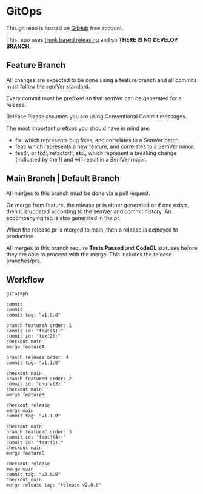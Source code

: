 # GitOps

This git repo is hosted on [GitHub](https://github.com/) free account.

This repo uses [trunk based releasing](https://trunkbaseddevelopment.com) and so **THERE IS NO DEVELOP BRANCH**.

## Feature Branch

All changes are expected to be done using a feature branch and all commits must follow the semVer standard.

Every commit must be prefixed so that semVer can be generated for a release.

Release Please assumes you are using Conventional Commit messages.

The most important prefixes you should have in mind are:

- fix: which represents bug fixes, and correlates to a SemVer patch.
- feat: which represents a new feature, and correlates to a SemVer minor.
- feat!:, or fix!:, refactor!:, etc., which represent a breaking change (indicated by the !) and will result in a SemVer major.

## Main Branch | Default Branch

All merges to this branch must be done via a pull request.

On merge from feature, the release pr is either generated or if one exists, then it is updated according to the semVer and commit history. An accompanying tag is also generated in the pr.

When the release pr is merged to main, then a release is deployed to production.

All merges to this branch require **Tests Passed** and **CodeQL** statuses before they are able to proceed with the merge. This includes the release branches/prs.

## Workflow

```mermaid
gitGraph

commit
commit
commit tag: "v1.0.0"

branch featureA order: 1
commit id: "feat(1):"
commit id: "fix(2):"
checkout main
merge featureA

branch release order: 4
commit tag: "v1.1.0"

checkout main
branch featureB order: 2
commit id: "chore(3):"
checkout main
merge featureB

checkout release
merge main
commit tag: "v1.1.0"

checkout main
branch featureC order: 3
commit id: "feat!(4):"
commit id: "feat(5):"
checkout main
merge featureC

checkout release
merge main
commit tag: "v2.0.0"
checkout main
merge release tag: "release v2.0.0"


```
